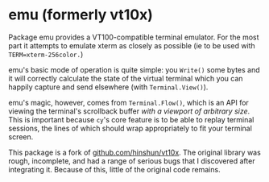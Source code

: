 # emu (formerly vt10x)

Package emu provides a VT100-compatible terminal emulator. For the most part it attempts to emulate xterm as closely as possible (ie to be used with `TERM=xterm-256color.`)

emu's basic mode of operation is quite simple: you `Write()` some bytes and it will correctly calculate the state of the virtual terminal which you can happily capture and send elsewhere (with `Terminal.View()`).

emu's magic, however, comes from `Terminal.Flow()`, which is an API for viewing the terminal's scrollback buffer _with a viewport of arbitrary size_. This is important because `cy`'s core feature is to be able to replay terminal sessions, the lines of which should wrap appropriately to fit your terminal screen.

This package is a fork of [github.com/hinshun/vt10x](https://github.com/hinshun/vt10x). The original library was rough, incomplete, and had a range of serious bugs that I discovered after integrating it. Because of this, little of the original code remains.
